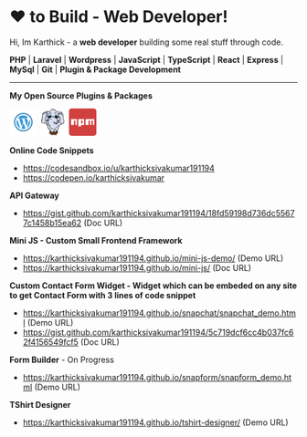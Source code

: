 <!-- icons  -->
[1.1]: https://github.com/karthicksivakumar191194/karthicksivakumar191194/blob/master/assets/icons/wp-48.png (WP)
[2.1]: https://github.com/karthicksivakumar191194/karthicksivakumar191194/blob/master/assets/icons/packagist-48.png (Packagist)
[3.1]: https://github.com/karthicksivakumar191194/karthicksivakumar191194/blob/master/assets/icons/npm-48.png (NPM)

<!-- links to my social media accounts -->

[1]: https://wordpress.org/plugins/recurring-daily-countdown/
[2]: https://packagist.org/packages/larasnap/
[3]: https://www.npmjs.com/~karthicksivakumar

# ❤  to Build - Web Developer!

Hi, Im Karthick - a **web developer**  building some real stuff through code.

**PHP** | **Laravel** | **Wordpress** | **JavaScript** | **TypeScript** | **React** | **Express** | **MySql** | **Git** | **Plugin & Package Development**

------------

**My Open Source Plugins & Packages**

[![WP][1.1]][1]
[![Packagist][2.1]][2]
[![NPM][3.1]][3]

**Online Code Snippets**
- https://codesandbox.io/u/karthicksivakumar191194
- https://codepen.io/karthicksivakumar

**API Gateway**
- https://gist.github.com/karthicksivakumar191194/18fd59198d736dc55677c1458b15ea62 (Doc URL)

**Mini JS - Custom Small Frontend Framework**
- https://karthicksivakumar191194.github.io/mini-js-demo/ (Demo URL)
- https://karthicksivakumar191194.github.io/mini-js/ (Doc URL)

**Custom Contact Form Widget - Widget which can be embeded on any site to get Contact Form with 3 lines of code snippet**
- https://karthicksivakumar191194.github.io/snapchat/snapchat_demo.html (Demo URL)
- https://gist.github.com/karthicksivakumar191194/5c719dcf6cc4b037fc62f4156549fcf5 (Doc URL)

**Form Builder** - On Progress
- https://karthicksivakumar191194.github.io/snapform/snapform_demo.html (Demo URL)

**TShirt Designer**
- https://karthicksivakumar191194.github.io/tshirt-designer/ (Demo URL)
